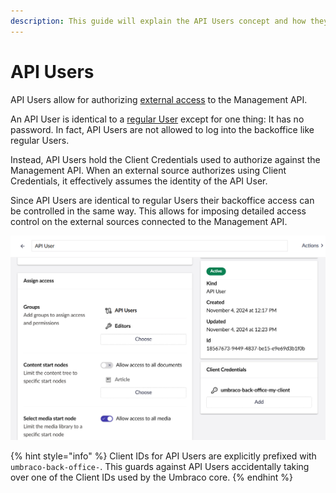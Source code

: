 ```yaml
---
description: This guide will explain the API Users concept and how they differ from regular Users how to define
---
```


# API Users

API Users allow for authorizing [external access](../../../reference/management-api/external-access.md) to the Management API.

An API User is identical to a [regular User](README.md) except for one thing: It has no password. In fact, API Users are not allowed to log into the backoffice like regular Users.

Instead, API Users hold the Client Credentials used to authorize against the Management API. When an external source authorizes using Client Credentials, it effectively assumes the identity of the API User.

Since API Users are identical to regular Users their backoffice access can be controlled in the same way. This allows for imposing detailed access control on the external sources connected to the Management API.

![An API User in the backoffice](../images/api-user.png)

{% hint style="info" %}
Client IDs for API Users are explicitly prefixed with `umbraco-back-office-`. This guards against API Users accidentally taking over one of the Client IDs used by the Umbraco core.
{% endhint %}
